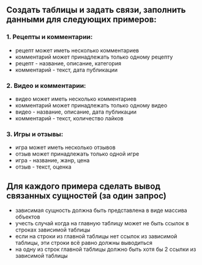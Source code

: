 ## Создать таблицы и задать связи, заполнить данными для следующих примеров:

### 1. Рецепты и комментарии:
- рецепт может иметь несколько комментариев
- комментарий может принадлежать только одному рецепту
- рецепт - название, описание, категория
- комментарий - текст, дата публикации

### 2. Видео и комментарии:
- видео может иметь несколько комментариев
- комментарий может принадлежать только одному видео
- видео - название, описание, дата публикации
- комментарий - текст, количество лайков

### 3. Игры и отзывы:
 - игра может иметь несколько отзывов
 - отзыв может принадлежать только одной игре
 - игра - название, жанр, цена
 - отзыв - текст, оценка

## Для каждого примера сделать вывод связанных сущностей (за один запрос)
- зависимая сущность должна быть представлена в виде массива объектов
- учесть случай когда на главную таблицу может не быть ссылок в строках зависимой таблицы
- если на строки из главной таблицы нет ссылок из зависимой таблицы, эти строки всё равно должны выводиться
- на одну из строк главной таблицы должно быть хотя бы 2 ссылки из зависимой таблицы
